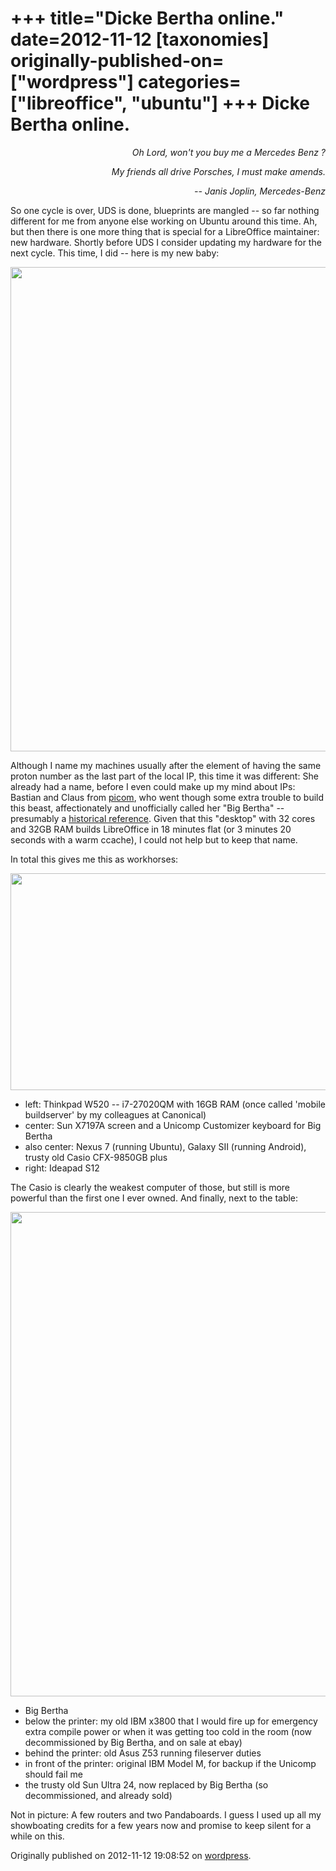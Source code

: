 +++
title="Dicke Bertha online."
date=2012-11-12
[taxonomies]
originally-published-on=["wordpress"]
categories=["libreoffice", "ubuntu"]
+++
Dicke Bertha online.
====================

<p style="text-align:right;"><em>Oh Lord, won't you buy me a Mercedes Benz ?</em></p>
<p style="text-align:right;"><em> My friends all drive Porsches, I must make amends.</em></p>
<p style="text-align:right;"><em>-- Janis Joplin, Mercedes-Benz</em></p>

So one cycle is over, UDS is done, blueprints are mangled -- so far nothing different for me from anyone else working on Ubuntu around this time. Ah, but then there is one more thing that is special for a LibreOffice maintainer: new hardware. Shortly before UDS I consider updating my hardware for the next cycle. This time, I did -- here is my new baby:

<a href="/img/wp/2012/11/bertha2.jpg"><img class="aligncenter size-full wp-image-228" title="Dicke Bertha" alt="" src="/img/wp/2012/11/bertha2.jpg" height="775" width="519" /></a>

Although I name my machines usually after the element of having the same proton number as the last part of the local IP, this time it was different: She already had a name, before I even could make up my mind about IPs: Bastian and Claus from <a href="http://www.picom.eu/">picom</a>, who went though some extra trouble to build this beast, affectionately and unofficially called her "Big Bertha" -- presumably a <a href="http://en.wikipedia.org/wiki/Big_Bertha_%28howitzer%29">historical reference</a>. Given that this "desktop" with 32 cores and 32GB RAM builds LibreOffice in 18 minutes flat (or 3 minutes 20 seconds with a warm ccache), I could not help but to keep that name.

In total this gives me this as workhorses:

<a href="/img/wp/2012/11/desk.jpg"><img class="aligncenter size-full wp-image-229" title="... workhorses ..." alt="" src="/img/wp/2012/11/desk.jpg" height="347" width="519" /></a>
<ul>
	<li>left: Thinkpad W520 -- i7-27020QM with 16GB RAM (once called 'mobile buildserver' by my colleagues at Canonical)</li>
	<li>center: Sun X7197A screen and a Unicomp Customizer keyboard for Big Bertha</li>
	<li>also center: Nexus 7 (running Ubuntu), Galaxy SII (running Android), trusty old Casio CFX-9850GB plus</li>
	<li>right: Ideapad S12</li>
</ul>
The Casio is clearly the weakest computer of those, but still is more powerful than the first one I ever owned. And finally, next to the table:

<a href="/img/wp/2012/11/all2.jpg"><img class="aligncenter size-full wp-image-230" title="... and the old stuff." alt="" src="/img/wp/2012/11/all2.jpg" height="775" width="519" /></a>
<ul>
	<li>Big Bertha</li>
	<li>below the printer: my old IBM x3800 that I would fire up for emergency extra compile power or when it was getting too cold in the room (now decommissioned by Big Bertha, and on sale at ebay)</li>
	<li>behind the printer: old Asus Z53 running fileserver duties</li>
	<li>in front of the printer: original IBM Model M, for backup if the Unicomp should fail me</li>
	<li>the trusty old Sun Ultra 24, now replaced by Big Bertha (so decommissioned, and already sold)</li>
</ul>
Not in picture: A few routers and two Pandaboards. I guess I used up all my showboating credits for a few years now and promise to keep silent for a while on this.

Originally published on 2012-11-12 19:08:52 on [wordpress](https://skyfromme.wordpress.com/2012/11/12/dicke-bertha-online/).

